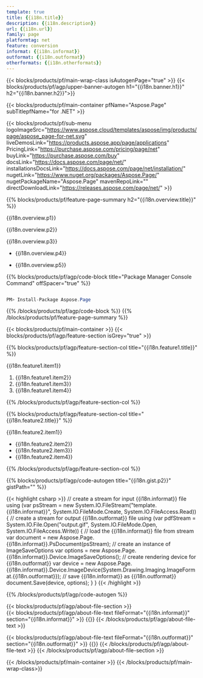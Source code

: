 ```yaml
---
template: true
title: {{i18n.title}}
description: {{i18n.description}}
url: {{i18n.url}}
family: page
platformtag: net
feature: conversion
informat: {{i18n.informat}}
outformat: {{i18n.outformat}}
otherformats: {{i18n.otherformats}}
---
```


{{< blocks/products/pf/main-wrap-class isAutogenPage="true" >}}
{{< blocks/products/pf/agp/upper-banner-autogen h1="{{i18n.banner.h1}}" h2="{{i18n.banner.h2}}">}}

{{< blocks/products/pf/main-container pfName="Aspose.Page" subTitlepfName="for .NET" >}}

{{< blocks/products/pf/sub-menu logoImageSrc="https://www.aspose.cloud/templates/aspose/img/products/page/aspose_page-for-net.svg" liveDemosLink="https://products.aspose.app/page/applications" PricingLink="https://purchase.aspose.com/pricing/page/net" buyLink="https://purchase.aspose.com/buy" docsLink="https://docs.aspose.com/page/net/" installationsDocsLink="https://docs.aspose.com/page/net/installation/" nugetLink="https://www.nuget.org/packages/Aspose.Page/" nugetPackageName="Aspose.Page" mavenRepoLink="" directDownloadLink="https://releases.aspose.com/page/net/" >}}

{{% blocks/products/pf/feature-page-summary h2="{{i18n.overview.title}}" %}}

<p>{{i18n.overview.p1}}</p>
<p>{{i18n.overview.p2}}</p>
<p>{{i18n.overview.p3}}</p>

-  <p>{{i18n.overview.p4}}</p>
-  <p>{{i18n.overview.p5}}</p>


{{% blocks/products/pf/agp/code-block title="Package Manager Console Command" offSpacer="true" %}}

```cs

PM> Install-Package Aspose.Page

```

{{% /blocks/products/pf/agp/code-block %}}
{{% /blocks/products/pf/feature-page-summary %}}


{{< blocks/products/pf/main-container >}}
{{< blocks/products/pf/agp/feature-section isGrey="true" >}}

{{% blocks/products/pf/agp/feature-section-col title="{{i18n.feature1.title}}" %}}

<p>{{i18n.feature1.item1}}</p>

1. {{i18n.feature1.item2}}
2. {{i18n.feature1.item3}}
3. {{i18n.feature1.item4}}

{{% /blocks/products/pf/agp/feature-section-col %}}


{{% blocks/products/pf/agp/feature-section-col title="{{i18n.feature2.title}}" %}}

<p>{{i18n.feature2.item1}}</p>

-  {{i18n.feature2.item2}}
-  {{i18n.feature2.item3}}
-  {{i18n.feature2.item4}}

{{% /blocks/products/pf/agp/feature-section-col %}}


{{% blocks/products/pf/agp/code-autogen title="{{i18n.gist.p2}}" gistPath="" %}}

{{< highlight csharp >}}
    // create a stream for input {{i18n.informat}} file
    using (var psStream = new System.IO.FileStream("template.{{i18n.informat}}", System.IO.FileMode.Create, System.IO.FileAccess.Read))
    {
        // create a stream for output {{i18n.outformat}} file
        using (var pdfStream = System.IO.File.Open("output.gif", System.IO.FileMode.Open, System.IO.FileAccess.Write))
        {
            // load the {{i18n.informat}} file from stream
            var document = new Aspose.Page.{{i18n.informat}}.PsDocument(psStream);
            // create an instance of ImageSaveOptions
            var options = new Aspose.Page.{{i18n.informat}}.Device.ImageSaveOptions();
            // create rendering device for {{i18n.outformat}}
            var device = new Aspose.Page.{{i18n.informat}}.Device.ImageDevice(System.Drawing.Imaging.ImageFormat.{{i18n.outformat}});
            // save {{i18n.informat}} as {{i18n.outformat}}
            document.Save(device, options);
        }
    }
{{< /highlight >}} 

{{% /blocks/products/pf/agp/code-autogen %}}


{{< blocks/products/pf/agp/about-file-section >}}     
{{< blocks/products/pf/agp/about-file-text fileFormat="{{i18n.informat}}" section="{{i18n.informat}}" >}}
{{<import path="/{{lang}}/partials/_formats.md" section="{{i18n.informat}}">}}
{{< /blocks/products/pf/agp/about-file-text >}}

{{< blocks/products/pf/agp/about-file-text fileFormat="{{i18n.outformat}}" section="{{i18n.outformat}}" >}}
{{<import path="/{{lang}}/partials/_formats.md" section="{{i18n.outformat}}">}}
{{< /blocks/products/pf/agp/about-file-text >}} 
{{< /blocks/products/pf/agp/about-file-section >}}	


{{< /blocks/products/pf/main-container >}}
{{< /blocks/products/pf/main-wrap-class>}} 
